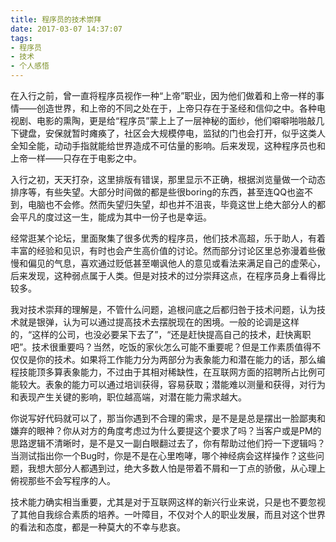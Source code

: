 ```yaml
---
title: 程序员的技术崇拜
date: 2017-03-07 14:37:07
tags:
- 程序员
- 技术
- 个人感悟
---
```


在入行之前，曾一直将程序员视作一种“上帝”职业，因为他们做着和上帝一样的事情——创造世界，和上帝的不同之处在于，上帝只存在于圣经和信仰之中。各种电视剧、电影的熏陶，更是给“程序员”蒙上上了一层神秘的面纱，他们噼噼啪啪敲几下键盘，安保就暂时瘫痪了，社区会大规模停电，监狱的门也会打开，似乎这类人全知全能，动动手指就能给世界造成不可估量的影响。后来发现，这种程序员也和上帝一样——只存在于电影之中。

入行之初，天天打杂，这里排版有错误，那里显示不正确，根据浏览量做一个动态排序等，有些失望。大部分时间做的都是些很boring的东西，甚至连QQ也盗不到，电脑也不会修。然而失望归失望，却也并不沮丧，毕竟这世上绝大部分人的都会平凡的度过这一生，能成为其中一份子也是幸运。

经常逛某个论坛，里面聚集了很多优秀的程序员，他们技术高超，乐于助人，有着丰富的经验和见识，有时也会产生高价值的讨论。然而部分讨论区里总弥漫着些傲慢和偏见的气息，喜欢通过贬低甚至嘲讽他人的意见或看法来满足自己的虚荣心，后来发现，这种弱点属于人类。但是对技术的过分崇拜这点，在程序员身上看得比较多。

我对技术崇拜的理解是，不管什么问题，追根问底之后都归咎于技术问题，认为技术就是银弹，认为可以通过提高技术去摆脱现在的困境。一般的论调是这样的，“这样的公司，也没必要呆下去了”，“还是赶快提高自己的技术，赶快离职吧”。技术很重要吗？当然，吃饭的家伙怎么可能不重要呢？但是工作素质值得不仅仅是你的技术。如果将工作能力分为两部分为表象能力和潜在能力的话，那么编程技能顶多算表象能力，不过由于其相对稀缺性，在互联网方面的招聘所占比例可能较大。表象的能力可以通过培训获得，容易获取；潜能难以测量和获得，对行为和表现产生关键的影响，职位越高端，对潜在能力需求越大。

你说写好代码就可以了，那当你遇到不合理的需求，是不是是总是摆出一脸鄙夷和嫌弃的眼神？你从对方的角度考虑过为什么要提这个要求了吗？当客户或是PM的思路逻辑不清晰时，是不是又一副白眼翻过去了，你有帮助过他们捋一下逻辑吗？当测试指出你一个Bug时，你是不是在心里咆哮，哪个神经病会这样操作？这些问题，我想大部分人都遇到过，绝大多数人怕是带着不屑和一丁点的骄傲，从心理上俯视那些不会写程序的人。

技术能力确实相当重要，尤其是对于互联网这样的新兴行业来说，只是也不要忽视了其他自我综合素质的培养。一叶障目，不仅对个人的职业发展，而且对这个世界的看法和态度，都是一种莫大的不幸与悲哀。